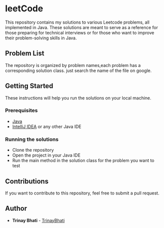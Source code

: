 # leetCode

This repository contains my solutions to various Leetcode problems, all implemented in Java. These solutions are meant to serve as a reference for those preparing for technical interviews or for those who want to improve their problem-solving skills in Java.

## Problem List

The repository is organized by problem names,each problem has a corresponding solution class.
just search the name of the file on google.

## Getting Started

These instructions will help you run the solutions on your local machine.

### Prerequisites

- [Java](https://www.java.com/en/download/) 
- [IntelliJ IDEA](https://www.jetbrains.com/idea/) or any other Java IDE

### Running the solutions

- Clone the repository
- Open the project in your Java IDE
- Run the main method in the solution class for the problem you want to test

## Contributions

If you want to contribute to this repository, feel free to submit a pull request.

## Author

- **Trinay Bhati**  - [TrinayBhati](https://github.com/TrinayBhati)
